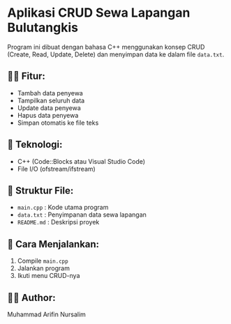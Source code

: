 # Aplikasi CRUD Sewa Lapangan Bulutangkis

Program ini dibuat dengan bahasa C++ menggunakan konsep CRUD (Create, Read, Update, Delete) dan menyimpan data ke dalam file `data.txt`.

## 👨‍💻 Fitur:
- Tambah data penyewa
- Tampilkan seluruh data
- Update data penyewa
- Hapus data penyewa
- Simpan otomatis ke file teks

## 💾 Teknologi:
- C++ (Code::Blocks atau Visual Studio Code)
- File I/O (ofstream/ifstream)

## 📂 Struktur File:
- `main.cpp` : Kode utama program
- `data.txt` : Penyimpanan data sewa lapangan
- `README.md` : Deskripsi proyek

## 🚀 Cara Menjalankan:
1. Compile `main.cpp`
2. Jalankan program
3. Ikuti menu CRUD-nya

## 🧑‍💻 Author:
Muhammad Arifin Nursalim
